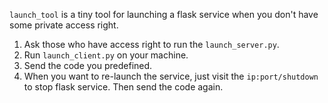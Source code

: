 `launch_tool` is a tiny tool for launching a flask service when you don't have some private access right.

1. Ask those who have access right to run the `launch_server.py`.
2. Run `launch_client.py` on your machine.
3. Send the code you predefined.
4. When you want to re-launch the service, just visit the `ip:port/shutdown` to stop flask service. Then send the code again. 